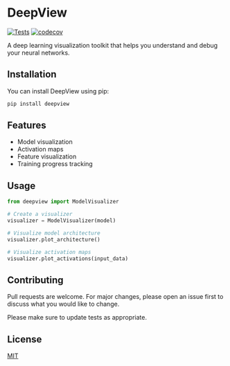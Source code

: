 # DeepView

[![Tests](https://github.com/USERNAME/deepview/actions/workflows/tests.yml/badge.svg)](https://github.com/USERNAME/deepview/actions/workflows/tests.yml)
[![codecov](https://codecov.io/gh/USERNAME/deepview/branch/main/graph/badge.svg)](https://codecov.io/gh/USERNAME/deepview)

A deep learning visualization toolkit that helps you understand and debug your neural networks.

## Installation

You can install DeepView using pip:

```bash
pip install deepview
```

## Features

- Model visualization
- Activation maps
- Feature visualization
- Training progress tracking

## Usage

```python
from deepview import ModelVisualizer

# Create a visualizer
visualizer = ModelVisualizer(model)

# Visualize model architecture
visualizer.plot_architecture()

# Visualize activation maps
visualizer.plot_activations(input_data)
```

## Contributing

Pull requests are welcome. For major changes, please open an issue first to discuss what you would like to change.

Please make sure to update tests as appropriate.

## License

[MIT](https://choosealicense.com/licenses/mit/)

